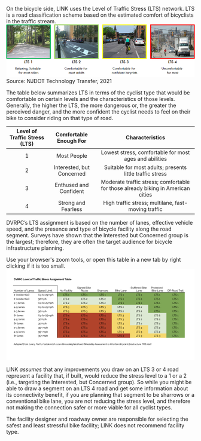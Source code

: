 
On the bicycle side, LINK uses the Level of Traffic Stress (LTS) network. LTS is a road classification scheme based on the estimated comfort of bicyclists in the traffic stream. 
![Image of LTS classification, showing cyclists on varying levels of stressful roads](../assets/LTS.png)
Source: NJDOT Technology Transfer, 2021


The table below summarizes LTS in terms of the cyclist type that would be comfortable on certain levels and the characteristics of those levels. 
Generally, the higher the LTS, the more dangerous or, the greater the perceived danger, and the more confident the cyclist needs to feel on their bike to consider riding on that type of road. 


| **Level of Traffic Stress (LTS)** | **Comfortable Enough For** | **Characteristics**                                                              |
|:---------------------------------:|:--------------------------:|:--------------------------------------------------------------------------------:|
| 1                                 | Most People                | Lowest stress, comfortable for most ages and abilities                           |
| 2                                 | Interested, but Concerned  | Suitable for most adults; presents little traffic stress                         |
| 3                                 | Enthused and Confident     | Moderate traffic stress; comfortable for those already biking in American cities |
| 4                                 | Strong and Fearless        | High traffic stress; multilane, fast-moving traffic                              |




DVRPC’s LTS assignment is based on the number of lanes, effective vehicle speed, and the presence and type of bicycle facility along the road segment. Surveys have shown that the Interested but Concerned group is the largest; therefore, they are often the target audience for bicycle infrastructure planning.


Use your browser's zoom tools, or open this table in a new tab by right clicking if it is too small.
![Table of DVRPCs LTS assignment](../assets/DVRPC_LTSTable.png)

LINK _assumes_ that any improvements you draw on an LTS 3 or 4 road represent a facility that, if built, would reduce the stress level to a 1 or a 2 (i.e., targeting the Interested, but Concerned group). 
So while you might be able to draw a segment on an LTS 4 road and get some information about its connectivity benefit, 
if you are planning that segment to be sharrows or a conventional bike lane, you are not reducing the stress level, and therefore not making the connection safer or more viable for all cyclist types. 

The facility designer and roadway owner are responsible for selecting the safest and least stressful bike facility; LINK does not recommend facility type.
